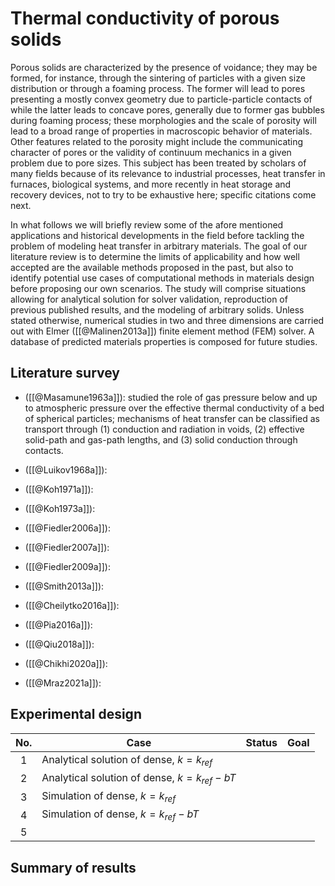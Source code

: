 # Thermal conductivity of porous solids

Porous solids are characterized by the presence of voidance; they may be formed, for instance, through the sintering of particles with a given size distribution or through a foaming process. The former will lead to pores presenting a mostly convex geometry due to particle-particle contacts of  while the latter leads to concave pores, generally due to former gas bubbles during foaming process; these morphologies and the scale of porosity will lead to a broad range of properties in macroscopic behavior of materials. Other features related to the porosity might include the communicating character of pores or the validity of continuum mechanics in a given problem due to pore sizes. This subject has been treated by scholars of many fields because of its relevance to industrial processes, heat transfer in furnaces, biological systems, and more recently in heat storage and recovery devices, not to try to be exhaustive here; specific citations come next.

In what follows we will briefly review some of the afore mentioned applications and historical developments in the field before tackling the problem of modeling heat transfer in arbitrary materials. The goal of our literature review is to determine the limits of applicability and how well accepted are the available methods proposed in the past, but also to identify potential use cases of computational methods in materials design before proposing our own scenarios. The study will comprise situations allowing for analytical solution for solver validation, reproduction of previous published results, and the modeling of arbitrary solids. Unless stated otherwise, numerical studies in two and three dimensions are carried out with Elmer ([[@Malinen2013a]]) finite element method (FEM) solver. A database of predicted materials properties is composed for future studies.

## Literature survey

- ([[@Masamune1963a]]): studied the role of gas pressure below and up to atmospheric pressure over the effective thermal conductivity of a bed of spherical particles; mechanisms of heat transfer can be classified as transport through (1) conduction and radiation in voids, (2) effective solid-path and gas-path lengths, and (3) solid conduction through contacts.



- ([[@Luikov1968a]]):

- ([[@Koh1971a]]):

- ([[@Koh1973a]]):

- ([[@Fiedler2006a]]):

- ([[@Fiedler2007a]]):

- ([[@Fiedler2009a]]):

- ([[@Smith2013a]]):

- ([[@Cheilytko2016a]]):

- ([[@Pia2016a]]):

- ([[@Qiu2018a]]):

- ([[@Chikhi2020a]]):

- ([[@Mraz2021a]]):

## Experimental design

| No. | Case                                         | Status | Goal |
| :-: | -------------------------------------------- | :----: | ---- |
|  1  | Analytical solution of dense, $k=k_{ref}$    |        |      |
|  2  | Analytical solution of dense, $k=k_{ref}-bT$ |        |      |
|  3  | Simulation of dense, $k=k_{ref}$             |        |      |
|  4  | Simulation of dense, $k=k_{ref}-bT$          |        |      |
|  5  |                                              |        |      |

## Summary of results

